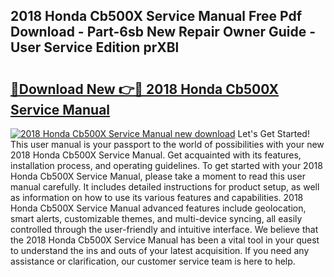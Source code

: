 ## 2018 Honda Cb500X Service Manual Free Pdf Download - Part-6sb New Repair Owner Guide - User Service Edition prXBl

# <h2><a href="http://bc98864.oget.top/?id=2018+Honda+Cb500X+Service+Manual">🔗Download New 👉🔴 2018 Honda Cb500X Service Manual</a></h2>

[![2018 Honda Cb500X Service Manual new download](https://i.imgur.com/5g1atiW.png)](http://bc98864.oget.top/?id=2018+Honda+Cb500X+Service+Manual)
Let's Get Started! This user manual is your passport to the world of possibilities with your new 2018 Honda Cb500X Service Manual. Get acquainted with its features, installation process, and operating guidelines. To get started with your 2018 Honda Cb500X Service Manual, please take a moment to read this user manual carefully. It includes detailed instructions for product setup, as well as information on how to use its various features and capabilities. 2018 Honda Cb500X Service Manual advanced features include geolocation, smart alerts, customizable themes, and multi-device syncing, all easily controlled through the user-friendly and intuitive interface. We believe that the 2018 Honda Cb500X Service Manual has been a vital tool in your quest to understand the ins and outs of your latest acquisition. If you need any assistance or clarification, our customer service team is here to help.

